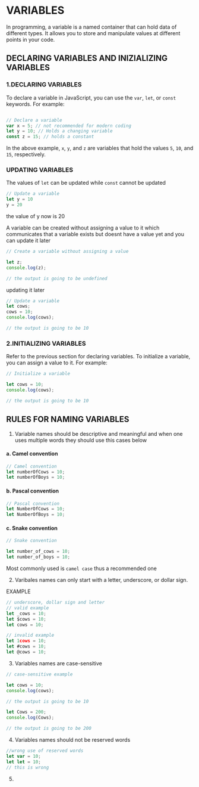 # VARIABLES

In programming, a variable is a named container that can hold data of different types. It allows you to store and manipulate values at different points in your code.
## DECLARING VARIABLES AND INIZIALIZING VARIABLES
### 1.DECLARING VARIABLES

To declare a variable in JavaScript, you can use the `var`, `let`, or `const` keywords. For example:

```javascript   

// Declare a variable
var x = 5; // not recommended for modern coding
let y = 10; // Holds a changing variable
const z = 15; // holds a constant
``` 

In the above example, `x`, `y`, and `z` are variables that hold the values `5`, `10`, and `15`, respectively. 
### UPDATING VARIABLES

The values of `let` can be updated while `const` cannot be updated 

```javascript
// Update a variable
let y = 10
y = 20
``` 
the value of y now is 20

A variable can be created without assigning a value  to it which communicates that a variable exists but doesnt have a value yet and you can update it later

```javascript
// Create a variable without assigning a value

let z;
console.log(z); 

// the output is going to be undefined
```
updating it later

```javascript
// Update a variable
let cows;
cows = 10;
console.log(cows); 

// the output is going to be 10
```



### 2.INITIALIZING VARIABLES
Refer to the previous section for declaring variables. To initialize a variable, you can assign a value to it. For example:

```javascript
// Initialize a variable       

let cows = 10;
console.log(cows);

// the output is going to be 10    

```
## RULES FOR NAMING VARIABLES

1. Variable names should be descriptive and meaningful 
and when one uses multiple words they should use this cases below
#### a. Camel convention

```javascript
// Camel convention
let numberOfCows = 10;
let numberOfBoys = 10;

```
#### b. Pascal convention

```javascript
// Pascal convention
let NumberOfCows = 10;
let NumberOfBoys = 10;

```
#### c. Snake convention

```javascript
// Snake convention

let number_of_cows = 10;
let number_of_boys = 10;

```
Most commonly used is `camel case` thus a recommended one


2. Varibales names can only start with a letter, underscore, or dollar sign.

EXAMPLE


```javascript
// underscore, dollar sign and letter
// valid example
let _cows = 10;
let $cows = 10;
let cows = 10;
```


```javascript
// invalid example
let 1cows = 10;
let #cows = 10;
let @cows = 10;

```

3. Variables names are case-sensitive

```javascript   
// case-sensitive example 

let cows = 10;
console.log(cows);

// the output is going to be 10

let Cows = 200;
console.log(Cows);

// the output is going to be 200

```
4. Variables names should not be reserved words

```javascript
//wrong use of reserved words
let var = 10;
let let = 10;
// this is wrong 
```
5. 